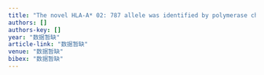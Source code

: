```yaml
---
title: "The novel HLA-A* 02: 787 allele was identified by polymerase chain reaction sequence-based typing."
authors: []
authors-key: []
year: "数据暂缺"
article-link: "数据暂缺"
venue: "数据暂缺"
bibex: "数据暂缺"
---
```

